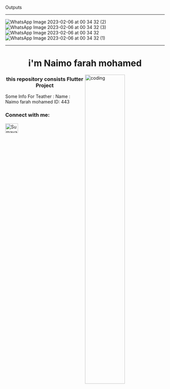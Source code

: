 


Outputs 
_________________________________________________________________________________________________________________________________________________________________

![WhatsApp Image 2023-02-06 at 00 34 32 (2)](https://user-images.githubusercontent.com/124528280/216933120-60b569c2-f063-4789-b329-e75f88bfb244.jpeg)
![WhatsApp Image 2023-02-06 at 00 34 32 (3)](https://user-images.githubusercontent.com/124528280/216933133-41a36dec-fd03-4de3-aaf6-022116c8210c.jpeg)
![WhatsApp Image 2023-02-06 at 00 34 32](https://user-images.githubusercontent.com/124528280/216933136-f4508ed3-1395-4c8b-864c-48bdbd07cfcc.jpeg)
![WhatsApp Image 2023-02-06 at 00 34 32 (1)](https://user-images.githubusercontent.com/124528280/216933144-dea49177-a266-490f-91aa-129ee00a0e52.jpeg)









_________________________________________________________________________________________________________________________________________________________________

<h1 align="center">i'm Naimo farah mohamed</h1> 
<img align="right" alt="coding" width="50%" src="https://docs.flutter.dev/assets/images/flutter-logo-sharing.png">


<h3 align="center">this repository consists Flutter Project</h3>

Some Info For Teather : 
Name : Naimo farah mohamed
ID:  443


<h3 align="left">Connect with me:</h3>
<p align="left">
<a href="https://twitter.com" target="blank"><img align="center" src="https://raw.githubusercontent.com/rahuldkjain/github-profile-readme-generator/master/src/images/icons/Social/twitter.svg" alt="Sumaya" height="30" width="40" /></a>
<a href="https://linkedin.com/in/" target="blank"><img align="center" src="https://raw.githubusercontent.com/rahuldkjain/github-profile-readme-generator/…
